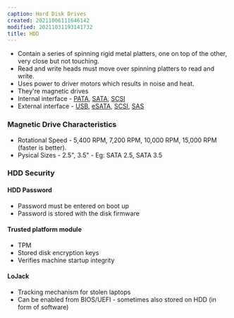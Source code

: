 ```yaml
---
caption: Hard Disk Drives
created: 20211006111646142
modified: 20211031193141732
title: HDD
---
```


- Contain a series of spinning rigid metal platters, one on top of the other, very close but not touching.
- Read and write heads must move over spinning platters to read and write.
- Uses power to driver motors which results in noise and heat.
- They're magnetic drives
- Internal interface - [PATA](#PATA), [SATA](#SATA), [SCSI](#SCSI)
- External interface - [USB](#USB), [eSATA](#eSATA), [SCSI](#SCSI), [SAS](#SAS)

### Magnetic Drive Characteristics

- Rotational Speed - 5,400 RPM, 7,200 RPM, 10,000 RPM, 15,000 RPM (faster is better).
- Pysical Sizes - 2.5", 3.5" - Eg: SATA 2.5, SATA 3.5

### HDD Security

#### HDD Password

- Password must be entered on boot up
- Password is stored with the disk firmware

#### Trusted platform module

- TPM
- Stored disk encryption keys
- Verifies machine startup integrity

#### LoJack

- Tracking mechanism for stolen laptops
- Can be enabled from BIOS/UEFI - sometimes also stored on HDD (in form of software)
